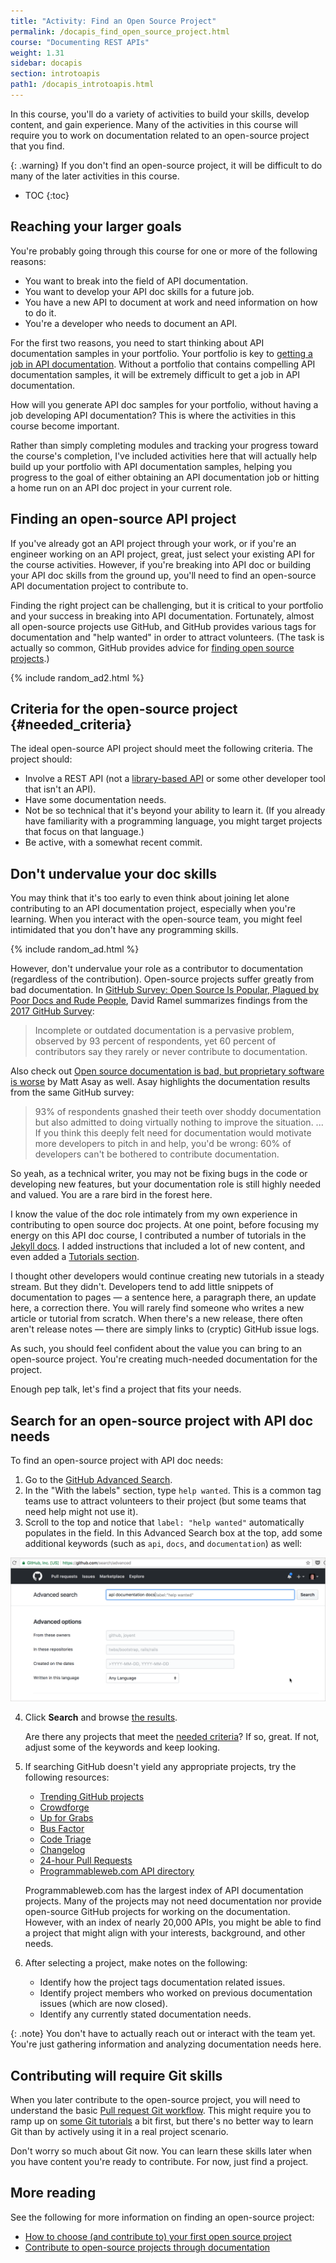```yaml
---
title: "Activity: Find an Open Source Project"
permalink: /docapis_find_open_source_project.html
course: "Documenting REST APIs"
weight: 1.31
sidebar: docapis
section: introtoapis
path1: /docapis_introtoapis.html
---
```


In this course, you'll do a variety of activities to build your skills, develop content, and gain experience. Many of the activities in this course will require you to work on documentation related to an open-source project that you find.

{: .warning}
If you don't find an open-source project, it will be difficult to do many of the later activities in this course.

* TOC
{:toc}

## Reaching your larger goals

You're probably going through this course for one or more of the following reasons:

* You want to break into the field of API documentation.
* You want to develop your API doc skills for a future job.
* You have a new API to document at work and need information on how to do it.
* You're a developer who needs to document an API.

For the first two reasons, you need to start thinking about API documentation samples in your portfolio. Your portfolio is key to [getting a job in API documentation](jobapis.html). Without a portfolio that contains compelling API documentation samples, it will be extremely difficult to get a job in API documentation.

How will you generate API doc samples for your portfolio, without having a job developing API documentation? This is where the activities in this course become important.

Rather than simply completing modules and tracking your progress toward the course's completion, I've included activities here that will actually help build up your portfolio with API documentation samples, helping you progress to the goal of either obtaining an API documentation job or hitting a home run on an API doc project in your current role.

## Finding an open-source API project

If you've already got an API project through your work, or if you're an engineer working on an API project, great, just select your existing API for the course activities. However, if you're breaking into API doc or building your API doc skills from the ground up, you'll need to find an open-source API documentation project to contribute to.

Finding the right project can be challenging, but it is critical to your portfolio and your success in breaking into API documentation. Fortunately, almost all open-source projects use GitHub, and GitHub provides various tags for documentation and "help wanted" in order to attract volunteers. (The task is actually so common, GitHub provides advice for [finding open source projects](https://help.github.com/articles/finding-open-source-projects-on-github/).)

{% include random_ad2.html %}

## Criteria for the open-source project {#needed_criteria}

The ideal open-source API project should meet the following criteria. The project should:

* Involve a REST API (not a [library-based API](nativelibraryapis_overview.html) or some other developer tool that isn't an API).
* Have some documentation needs.
* Not be so technical that it's beyond your ability to learn it. (If you already have familiarity with a programming language, you might target projects that focus on that language.)
* Be active, with a somewhat recent commit.

## Don't undervalue your doc skills

You may think that it's too early to even think about joining let alone contributing to an API documentation project, especially when you're learning. When you interact with the open-source team, you might feel intimidated that you don't have any programming skills.

{% include random_ad.html %}

However, don't undervalue your role as a contributor to documentation (regardless of the contribution). Open-source projects suffer greatly from bad documentation. In [GitHub Survey: Open Source Is Popular, Plagued by Poor Docs and Rude People](https://adtmag.com/articles/2017/06/05/open-source-survey.aspx), David Ramel summarizes findings from the [2017 GitHub Survey](http://opensourcesurvey.org/2017/):

> Incomplete or outdated documentation is a pervasive problem, observed by 93 percent of respondents, yet 60 percent of contributors say they rarely or never contribute to documentation.

Also check out [Open source documentation is bad, but proprietary software is worse](https://www.techrepublic.com/article/open-source-documentation-is-bad-but-proprietary-software-is-worse/) by Matt Asay as well. Asay highlights the documentation results from the same GitHub survey:

> 93% of respondents gnashed their teeth over shoddy documentation but also admitted to doing virtually nothing to improve the situation. ... If you think this deeply felt need for documentation would motivate more developers to pitch in and help, you'd be wrong: 60% of developers can't be bothered to contribute documentation.

So yeah, as a technical writer, you may not be fixing bugs in the code or developing new features, but your documentation role is still highly needed and valued. You are a rare bird in the forest here.

I know the value of the doc role intimately from my own experience in contributing to open source doc projects. At one point, before focusing my energy on this API doc course, I contributed a number of tutorials in the [Jekyll docs](https://jekyllrb.com/docs/home/). I added instructions that included a lot of new content, and even added a [Tutorials section](https://jekyllrb.com/tutorials/home/).

I thought other developers would continue creating new tutorials in a steady stream. But they didn't. Developers tend to add little snippets of documentation to pages &mdash; a sentence here, a paragraph there, an update here, a correction there. You will rarely find someone who writes a new article or tutorial from scratch. When there's a new release, there often aren't release notes &mdash; there are simply links to (cryptic) GitHub issue logs.

As such, you should feel confident about the value you can bring to an open-source project. You're creating much-needed documentation for the project.

Enough pep talk, let's find a project that fits your needs.

## Search for an open-source project with API doc needs

To find an open-source project with API doc needs:

1.  Go to the [GitHub Advanced Search](https://github.com/search/advanced).
2.  In the "With the labels" section, type `help wanted`. This is a common tag teams use to attract volunteers to their project (but some teams that need help might not use it).
3.  Scroll to the top and notice that `label: "help wanted"` automatically populates in the field. In this Advanced Search box at the top, add some additional keywords (such as `api`, `docs`, and `documentation`) as well:

   <a class="noCrossRef" href="https://github.com/search?utf8=%E2%9C%93&q=api+documentation+docs+label%3A%22help+wanted%22&type=Repositories&ref=advsearch&l=&l="><img src="images/githubopensourceprojects.png"/></a>

4.  Click **Search** and browse [the results](https://github.com/search?utf8=%E2%9C%93&q=api+documentation+docs+label%3A%22help+wanted%22&type=Repositories&ref=advsearch&l=&l=).

    Are there any projects that meet the [needed criteria](#needed_criteria)? If so, great. If not, adjust some of the keywords and keep looking.

5.  If searching GitHub doesn't yield any appropriate projects, try the following resources:

    * [Trending GitHub projects](https://github.com/trending)
    * [Crowdforge](https://crowdforge.io/)
    * [Up for Grabs](http://up-for-grabs.net/#/)
    * [Bus Factor](https://libraries.io/experiments/bus-factor)
    * [Code Triage](https://www.codetriage.com/)
    * [Changelog](https://changelog.com/)
    * [24-hour Pull Requests](https://24pullrequests.com)
    * [Programmableweb.com API directory](https://www.programmableweb.com/category/all/apis)

    Programmableweb.com has the largest index of API documentation projects. Many of the projects may not need documentation nor provide open-source GitHub projects for working on the documentation. However, with an index of nearly 20,000 APIs, you might be able to find a project that might align with your interests, background, and other needs.

6.  After selecting a project, make notes on the following:

    * Identify how the project tags documentation related issues.
    * Identify project members who worked on previous documentation issues (which are now closed).
    * Identify any currently stated documentation needs.

{: .note}
You don't have to actually reach out or interact with the team yet. You're just gathering information and analyzing documentation needs here.

## Contributing will require Git skills

When you later contribute to the open-source project, you will need to understand the basic [Pull request Git workflow](pubapis_github_pull_requests.html). This might require you to ramp up on [some Git tutorials](https://www.atlassian.com/git/tutorials) a bit first, but there's no better way to learn Git than by actively using it in a real project scenario.

Don't worry so much about Git now. You can learn these skills later when you have content you're ready to contribute. For now, just find a project.

## More reading

See the following for more information on finding an open-source project:

* [How to choose (and contribute to) your first open source project](https://github.com/collections/choosing-projects)
* [Contribute to open-source projects through documentation](https://mapzen.com/blog/open-source-docs/)

